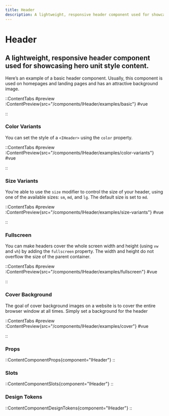 ```yaml
---
title: Header
description: A lightweight, responsive header component used for showcasing hero unit style content.
---
```


# Header
## A lightweight, responsive header component used for showcasing hero unit style content.

Here’s an example of a basic header component. Usually, this component is used on homepages and landing pages and has an attractive background image.

::ContentTabs
#preview
:ContentPreview{src="/components/IHeader/examples/basic"}
#vue
<!-- Autodocs{src="@inkline/inkline/components/IHeader/examples/basic.raw.vue" lang="vue"} -->
::

### Color Variants
You can set the style of a `<IHeader>` using the `color` property.

::ContentTabs
#preview
:ContentPreview{src="/components/IHeader/examples/color-variants"}
#vue
<!-- Autodocs{src="@inkline/inkline/components/IHeader/examples/color-variants.raw.vue" lang="vue"} -->
::

### Size Variants
You're able to use the `size` modifier to control the size of your header, using one of the available sizes: `sm`, `md`, and `lg`. The default size is set to `md`.

::ContentTabs
#preview
:ContentPreview{src="/components/IHeader/examples/size-variants"}
#vue
<!-- Autodocs{src="@inkline/inkline/components/IHeader/examples/size-variants.raw.vue" lang="vue"} -->
::

### Fullscreen
You can make headers cover the whole screen width and height (using `vw` and `vh`) by adding the `fullscreen` property. The width and height do not overflow the size of the parent container.

::ContentTabs
#preview
:ContentPreview{src="/components/IHeader/examples/fullscreen"}
#vue
<!-- Autodocs{src="@inkline/inkline/components/IHeader/examples/fullscreen.raw.vue" lang="vue"} -->
::

### Cover Background
The goal of cover background images on a website is to cover the entire browser window at all times. Simply set a background for the header

::ContentTabs
#preview
:ContentPreview{src="/components/IHeader/examples/cover"}
#vue
<!-- Autodocs{src="@inkline/inkline/components/IHeader/examples/cover.raw.vue" lang="vue"} -->
::

### Props
::ContentComponentProps{component="IHeader"}
::

### Slots
::ContentComponentSlots{component="IHeader"}
::

### Design Tokens
::ContentComponentDesignTokens{component="IHeader"}
::
